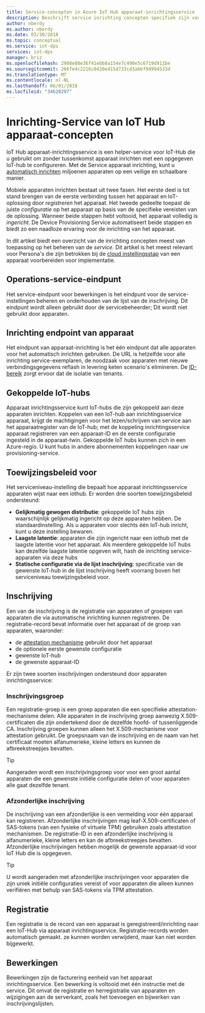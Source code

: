 ```yaml
---
title: Service-concepten in Azure IoT Hub apparaat-inrichtingsservice | Microsoft Docs
description: Beschrijft service inrichting concepten specifiek zijn voor apparaten met DP's en IoT-Hub
author: nberdy
ms.author: nberdy
ms.date: 03/30/2018
ms.topic: conceptual
ms.service: iot-dps
services: iot-dps
manager: briz
ms.openlocfilehash: 2908e08e36f41ebb8a154e7c490e5c6719d911be
ms.sourcegitcommit: 266fe4c2216c0420e415d733cd3abbf94994533d
ms.translationtype: MT
ms.contentlocale: nl-NL
ms.lasthandoff: 06/01/2018
ms.locfileid: "34628297"
---
```

# <a name="iot-hub-device-provisioning-service-concepts"></a>Inrichting-Service van IoT Hub apparaat-concepten

IoT Hub apparaat-inrichtingsservice is een helper-service voor IoT-Hub die u gebruikt om zonder tussenkomst apparaat inrichten met een opgegeven IoT-hub te configureren. Met de Service apparaat inrichting, kunt u [automatisch inrichten](concepts-auto-provisioning.md) miljoenen apparaten op een veilige en schaalbare manier.

Mobiele apparaten inrichten bestaat uit twee fasen. Het eerste deel is tot stand brengen van de eerste verbinding tussen het apparaat en IoT-oplossing door *registreren* het apparaat. Het tweede gedeelte toepast de juiste *configuratie* op het apparaat op basis van de specifieke vereisten van de oplossing. Wanneer beide stappen hebt voltooid, het apparaat volledig is *ingericht*. De Device Provisioning Service automatiseert beide stappen en biedt zo een naadloze ervaring voor de inrichting van het apparaat.

In dit artikel biedt een overzicht van de inrichting concepten meest van toepassing op het beheren van de *service*. Dit artikel is het meest relevant voor Persona's die zijn betrokken bij de [cloud instellingsstap](about-iot-dps.md#cloud-setup-step) van een apparaat voorbereiden voor implementatie.

## <a name="service-operations-endpoint"></a>Operations-service-eindpunt

Het service-eindpunt voor bewerkingen is het eindpunt voor de service-instellingen beheren en onderhouden van de lijst van de inschrijving. Dit eindpunt wordt alleen gebruikt door de servicebeheerder; Dit wordt niet gebruikt door apparaten.

## <a name="device-provisioning-endpoint"></a>Inrichting endpoint van apparaat

Het eindpunt van apparaat-inrichting is het één eindpunt dat alle apparaten voor het automatisch inrichten gebruiken. De URL is hetzelfde voor alle inrichting service-exemplaren, de noodzaak voor apparaten met nieuwe verbindingsgegevens reflash in levering keten scenario's elimineren. De [ID-bereik](#id-scope) zorgt ervoor dat de isolatie van tenants.

## <a name="linked-iot-hubs"></a>Gekoppelde IoT-hubs

Apparaat inrichtingsservice kunt IoT-hubs die zijn gekoppeld aan deze apparaten inrichten. Koppelen van een IoT-hub aan inrichtingsservice apparaat, krijgt de machtigingen voor het lezen/schrijven van service aan het apparaatregister van de IoT-hub; met de koppeling inrichtingsservice apparaat registreren van een apparaat-ID en de eerste configuratie ingesteld in de apparaat-twin. Gekoppelde IoT hubs kunnen zich in een Azure-regio. U kunt hubs in andere abonnementen koppelingen naar uw provisioning-service.

## <a name="allocation-policy"></a>Toewijzingsbeleid voor

Het serviceniveau-instelling die bepaalt hoe apparaat inrichtingsservice apparaten wijst naar een iothub. Er worden drie soorten toewijzingsbeleid ondersteund:
* **Gelijkmatig gewogen distributie**: gekoppelde IoT hubs zijn waarschijnlijk gelijkmatig ingericht op deze apparaten hebben. De standaardinstelling. Als u apparaten voor slechts één IoT-hub inricht, kunt u deze instelling bewaren.
* **Laagste latentie**: apparaten die zijn ingericht naar een iothub met de laagste latentie voor het apparaat. Als meerdere gekoppelde IoT hubs kan dezelfde laagste latentie opgeven wilt, hash de inrichting service-apparaten via deze hubs
* **Statische configuratie via de lijst inschrijving**: specificatie van de gewenste IoT-hub in de lijst inschrijving heeft voorrang boven het serviceniveau toewijzingsbeleid voor.

## <a name="enrollment"></a>Inschrijving

Een van de inschrijving is de registratie van apparaten of groepen van apparaten die via automatische inrichting kunnen registreren. De registratie-record bevat informatie over het apparaat of de groep van apparaten, waaronder:
- de [attestation mechanisme](concepts-security.md#attestation-mechanism) gebruikt door het apparaat
- de optionele eerste gewenste configuratie
- gewenste IoT-hub
- de gewenste apparaat-ID

Er zijn twee soorten inschrijvingen ondersteund door apparaten inrichtingsservice:

### <a name="enrollment-group"></a>Inschrijvingsgroep

Een registratie-groep is een groep apparaten die een specifieke attestation-mechanisme delen. Alle apparaten in de inschrijving groep aanwezig X.509-certificaten die zijn ondertekend door de dezelfde hoofd- of tussenliggende CA. Inschrijving groepen kunnen alleen het X.509-mechanisme voor attestation gebruikt. De groepsnaam van de inschrijving en de naam van het certificaat moeten alfanumerieke, kleine letters en kunnen de afbreekstreepjes bevatten.

> [!TIP]
> Aangeraden wordt een inschrijvingsgroep voor voor een groot aantal apparaten die een gewenste initiële configuratie delen of voor apparaten alle gaat dezelfde tenant.

### <a name="individual-enrollment"></a>Afzonderlijke inschrijving

De inschrijving van een afzonderlijke is een vermelding voor één apparaat kan registreren. Afzonderlijke inschrijvingen mag leaf-X.509-certificaten of SAS-tokens (van een fysieke of virtuele TPM) gebruiken zoals attestation mechanismen. De registratie-ID in een afzonderlijke inschrijving is alfanumerieke, kleine letters en kan de afbreekstreepjes bevatten. Afzonderlijke inschrijvingen hebben mogelijk de gewenste apparaat-id voor IoT Hub die is opgegeven.

> [!TIP]
> U wordt aangeraden met afzonderlijke inschrijvingen voor apparaten die zijn uniek initiële configuraties vereist of voor apparaten die alleen kunnen verifiëren met behulp van SAS-tokens via TPM attestation.

## <a name="registration"></a>Registratie

Een registratie is de record van een apparaat is geregistreerd/inrichting naar een IoT-Hub via apparaat inrichtingsservice. Registratie-records worden automatisch gemaakt. ze kunnen worden verwijderd, maar kan niet worden bijgewerkt.

## <a name="operations"></a>Bewerkingen

Bewerkingen zijn de facturering eenheid van het apparaat inrichtingsservice. Een bewerking is voltooid met één instructie met de service. Dit omvat de registratie en herregistratie van apparaten en wijzigingen aan de serverkant, zoals het toevoegen en bijwerken van inschrijvingslijsten.
